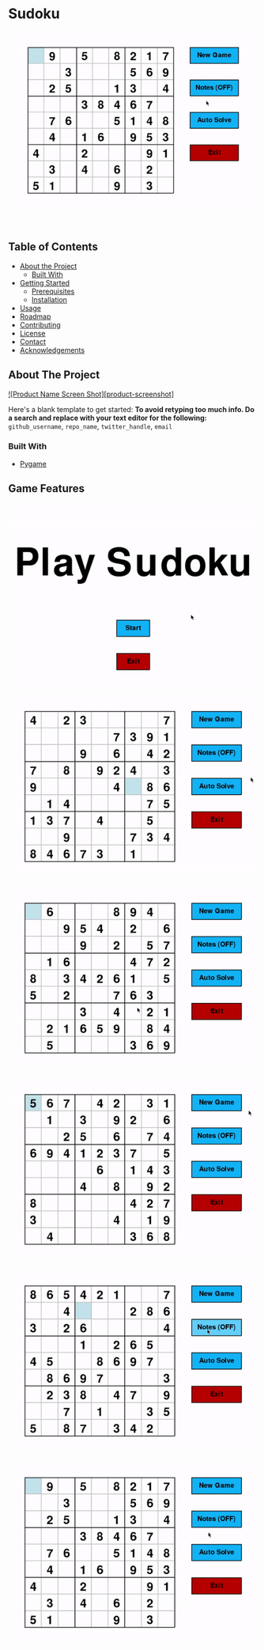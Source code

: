 <!-- INTRO -->
# Sudoku

<p align="center">
  <a href="https://github.com/jordantiu/sudoku">
    <img src="images/auto_solver.gif" alt="Logo" width="490" height="360">
  </a>
</p>

<br />




<!-- TABLE OF CONTENTS -->
## Table of Contents

* [About the Project](#about-the-project)
  * [Built With](#built-with)
* [Getting Started](#getting-started)
  * [Prerequisites](#prerequisites)
  * [Installation](#installation)
* [Usage](#usage)
* [Roadmap](#roadmap)
* [Contributing](#contributing)
* [License](#license)
* [Contact](#contact)
* [Acknowledgements](#acknowledgements)



<!-- ABOUT THE PROJECT -->
## About The Project

[![Product Name Screen Shot][product-screenshot]](https://example.com)

Here's a blank template to get started:
**To avoid retyping too much info. Do a search and replace with your text editor for the following:**
`github_username`, `repo_name`, `twitter_handle`, `email`


### Built With

* [Pygame](https://www.pygame.org/)


<!-- GAME FEATURES -->
## Game Features

![](https://github.com/jordantiu/sudoku/blob/master/images/menu.gif)

![](https://github.com/jordantiu/sudoku/blob/master/images/input.gif)

![](https://github.com/jordantiu/sudoku/blob/master/images/movement.gif)

![](https://github.com/jordantiu/sudoku/blob/master/images/new_game.gif)

![](https://github.com/jordantiu/sudoku/blob/master/images/notes.gif)

![](https://github.com/jordantiu/sudoku/blob/master/images/auto_solver.gif)



